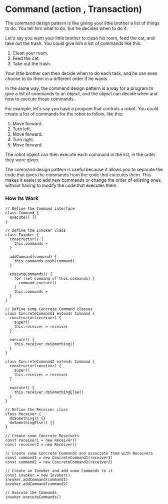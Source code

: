 # Command (action , Transaction)



The command design pattern is like giving your little brother a list of things to do. You tell him what to do, but he decides when to do it. 

Let's say you want your little brother to clean his room, feed the cat, and take out the trash. You could give him a list of commands like this:

1. Clean your room.
2. Feed the cat.
3. Take out the trash.

Your little brother can then decide when to do each task, and he can even choose to do them in a different order if he wants. 

In the same way, the command design pattern is a way for a program to give a list of commands to an object, and the object can decide when and how to execute those commands. 

For example, let's say you have a program that controls a robot. You could create a list of commands for the robot to follow, like this:

1. Move forward.
2. Turn left.
3. Move forward.
4. Turn right.
5. Move forward.

The robot object can then execute each command in the list, in the order they were given. 

The command design pattern is useful because it allows you to separate the code that gives the commands from the code that executes them. This makes it easier to add new commands or change the order of existing ones, without having to modify the code that executes them.



### How Its Work

```
// Define the Command interface
class Command {
  execute() {}
}

// Define the Invoker class
class Invoker {
  constructor() {
    this.commands = 
  }

  addCommand(command) {
    this.commands.push(command)
  }

  executeCommands() {
    for (let command of this.commands) {
      command.execute()
    }
    this.commands = 
  }
}

// Define some Concrete Command classes
class ConcreteCommand1 extends Command {
  constructor(receiver) {
    super()
    this.receiver = receiver
  }

  execute() {
    this.receiver.doSomething()
  }
}

class ConcreteCommand2 extends Command {
  constructor(receiver) {
    super()
    this.receiver = receiver
  }

  execute() {
    this.receiver.doSomethingElse()
  }
}

// Define the Receiver class
class Receiver {
  doSomething() {}
  doSomethingElse() {}
}

// Create some Concrete Receivers
const receiver1 = new Receiver()
const receiver2 = new Receiver()

// Create some Concrete Commands and associate them with Receivers
const command1 = new ConcreteCommand1(receiver1)
const command2 = new ConcreteCommand2(receiver2)

// Create an Invoker and add some Commands to it
const invoker = new Invoker()
invoker.addCommand(command1)
invoker.addCommand(command2)

// Execute the Commands
invoker.executeCommands()

```








